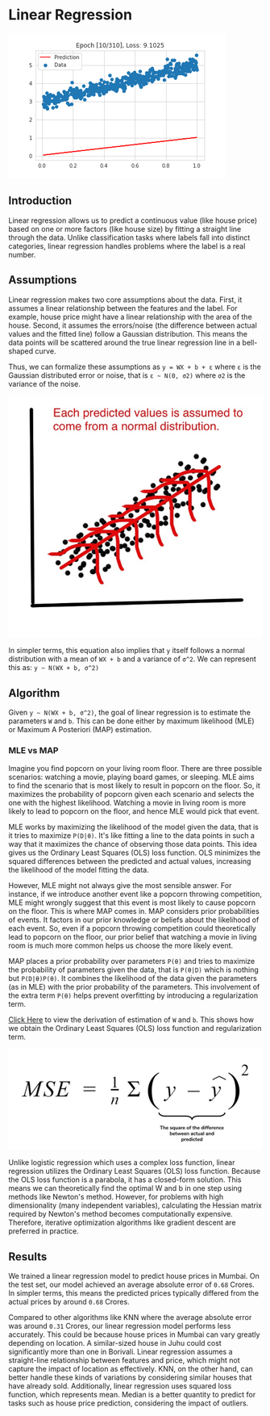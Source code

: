 # Linear Regression

<img src="../assets/img/linear-regression.gif" alt="linear-regression">

## Introduction

Linear regression allows us to predict a continuous value (like house price) based on one or more factors (like house size) by fitting a straight line through the data. Unlike classification tasks where labels fall into distinct categories, linear regression handles problems where the label is a real number.

## Assumptions

Linear regression makes two core assumptions about the data. First, it assumes a linear relationship between the features and the label. For example, house price might have a linear relationship with the area of the house. Second, it assumes the errors/noise (the difference between actual values and the fitted line) follow a Gaussian distribution. This means the data points will be scattered around the true linear regression line in a bell-shaped curve.

Thus, we can formalize these assumptions as `y = WX + b + ε` where `ε` is the Gaussian distributed error or noise, that is `ε ~ N(0, σ2)` where `σ2` is the variance of the noise.

<img src = "../assets/img/linear-gaussian.jpg" alt="linear-gaussian">

In simpler terms, this equation also implies that `y` itself follows a normal distribution with a mean of `WX + b` and a variance of `σ^2`. We can represent this as: `y ~ N(WX + b, σ^2)`

## Algorithm

Given `y ~ N(WX + b, σ^2)`, the goal of linear regression is to estimate the parameters `W` and `b`. This can be done either by maximum likelihood (MLE) or Maximum A Posteriori (MAP) estimation. 

### MLE vs MAP

Imagine you find popcorn on your living room floor. There are three possible scenarios: watching a movie, playing board games, or sleeping. MLE aims to find the scenario that is most likely to result in popcorn on the floor. So, it maximizes the probability of popcorn given each scenario and selects the one with the highest likelihood. Watching a movie in living room is more likely to lead to popcorn on the floor, and hence MLE would pick that event.

MLE works by maximizing the likelihood of the model given the data, that is it tries to maximize `P(D|θ)`. It's like fitting a line to the data points in such a way that it maximizes the chance of observing those data points. This idea gives us the Ordinary Least Squares (OLS) loss function. OLS minimizes the squared differences between the predicted and actual values, increasing the likelihood of the model fitting the data.

However, MLE might not always give the most sensible answer. For instance, if we introduce another event like a popcorn throwing competition, MLE might wrongly suggest that this event is most likely to cause popcorn on the floor. This is where MAP comes in. MAP considers prior probabilities of events. It factors in our prior knowledge or beliefs about the likelihood of each event. So, even if a popcorn throwing competition could theoretically lead to popcorn on the floor, our prior belief that watching a movie in living room is much more common helps us choose the more likely event.

MAP places a prior probability over parameters `P(θ)` and tries to maximize the probability of parameters given the data, that is `P(θ|D)` which is nothing but `P(D|θ)P(θ)`. It combines the likelihood of the data given the parameters (as in MLE) with the prior probability of the parameters. This involvement of the extra term `P(θ)` helps prevent overfitting by introducing a regularization term.

<a href="https://www.cs.cornell.edu/courses/cs4780/2018fa/lectures/lecturenote08.html">Click Here</a> to view the derivation of estimation of `W` and `b`. This shows how we obtain the Ordinary Least Squares (OLS) loss function and regularization term.

<img src="../assets/img/linear-loss-func.jpg" alt="linear loss function">

Unlike logistic regression which uses a complex loss function, linear regression utilizes the Ordinary Least Squares (OLS) loss function. Because the OLS loss function is a parabola, it has a closed-form solution. This means we can theoretically find the optimal W and b in one step using methods like Newton's method. However, for problems with high dimensionality (many independent variables), calculating the Hessian matrix required by Newton's method becomes computationally expensive. Therefore, iterative optimization algorithms like gradient descent are preferred in practice.

## Results

We trained a linear regression model to predict house prices in Mumbai. On the test set, our model achieved an average absolute error of `0.68` Crores. In simpler terms, this means the predicted prices typically differed from the actual prices by around `0.68` Crores.

Compared to other algorithms like KNN where the average absolute error was around `0.31` Crores, our linear regression model performs less accurately. This could be because house prices in Mumbai can vary greatly depending on location. A similar-sized house in Juhu could cost significantly more than one in Borivali. Linear regression assumes a straight-line relationship between features and price, which might not capture the impact of location as effectively. KNN, on the other hand, can better handle these kinds of variations by considering similar houses that have already sold. Additionally, linear regression uses squared loss function, which represents mean. Median is a better quantity to predict for tasks such as house price prediction, considering the impact of outliers.